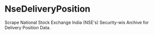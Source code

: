 # NseDeliveryPosition
Scrape National Stock Exchange India (NSE's) Security-wis Archive for Delivery Position Data.
